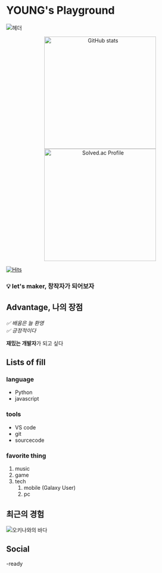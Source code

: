 # YOUNG's Playground

![헤더](https://capsule-render.vercel.app/api?type=venom&height=200&color=gradient&text=Hi,%20there🖐️&reversal=false&fontColor=black)

<div style="text-align:center;">
    <a href="https://github.com/anuraghazra/github-readme-stats">
        <img src="https://github-readme-stats.vercel.app/api?username=maker-ymc" alt="GitHub stats" width="300">
    </a>
    <a href="https://solved.ac/maker-ymc/">
        <img src="http://mazassumnida.wtf/api/v2/generate_badge?boj=maker-ymc" alt="Solved.ac Profile" width="300">
    </a>
</div>

[![Hits](https://hits.seeyoufarm.com/api/count/incr/badge.svg?url=https%3A%2F%2Fgithub.com%2Fmaker-ymc&count_bg=%2379C83D&title_bg=%23555555&icon=github.svg&icon_color=%23E7E7E7&title=hits&edge_flat=false)](https://hits.seeyoufarm.com)

### 💡 let's maker, 창작자가 되어보자

## Advantage, 나의 장점 

_✅ 배움은 늘 환영_<br>
_✅ 긍정적이다_

**재밌는 개발자**가 되고 싶다

## Lists of fill

### language

* Python
* javascript

### tools
* VS code
* git
* sourcecode

### favorite thing

1. music
2. game
3. tech
    1. mobile (Galaxy User)
    2. pc

## 최근의 경험

![오키나와의 바다](../MiniHomepage/okinama.jpg)

## Social
-ready